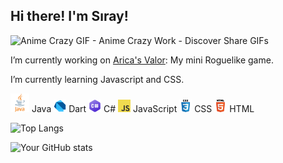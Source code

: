 ## Hi there! I'm Sıray!
 
![Anime Crazy GIF - Anime Crazy Work - Discover   Share GIFs](https://github.com/siraytarim/siraytarim/assets/99121035/a7eb3055-4c77-42c0-bbf7-da3263784a54)
 
I’m currently working on [Arica's Valor](https://github.com/siraytarim/AricasValor): My mini Roguelike game.  

I’m currently learning Javascript and CSS.  

<img src="https://raw.githubusercontent.com/github/explore/main/topics/java/java.png" alt="Java" width="30" height="30"> Java <img src="https://raw.githubusercontent.com/github/explore/main/topics/dart/dart.png" alt="Dart" width="20" height="20"> Dart <img src="https://raw.githubusercontent.com/github/explore/main/topics/csharp/csharp.png" alt="C#" width="20" height="20"> C# <img src="https://raw.githubusercontent.com/github/explore/main/topics/javascript/javascript.png" alt="JavaScript" width="20" height="20"> JavaScript <img src="https://raw.githubusercontent.com/github/explore/main/topics/css/css.png" alt="CSS" width="20" height="20"> CSS
  <img src="https://raw.githubusercontent.com/github/explore/main/topics/html/html.png" alt="HTML" width="20" height="20"> HTML


![Top Langs](https://github-readme-stats.vercel.app/api/top-langs/?username=siraytarim&layout=compact)

![Your GitHub stats](https://github-readme-stats.vercel.app/api?username=siraytarim&show_icons=true&theme=radical)
